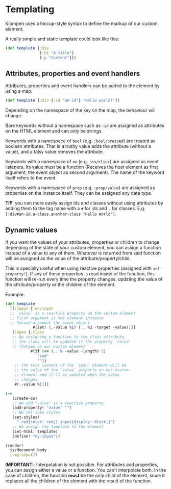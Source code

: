 # Templating

Klompen uses a hiccup-style syntax to define the markup of our custom element.

A really simple and static template could look like this:

```clojure
(def template [:div
               [:h1 "A title"]
               [:p "Content"]])
```

## Attributes, properties and event handlers

Attributes, properties and event handlers can be added to the element by using a map.

```clojure
(def template [:div {:id "an-id"} "Hello world!"])
```

Depending on the namespace of the key on the map, the behaviour will change.

Bare keywords without a namespace such as `:id` are assigned as attributes on the HTML element and can only be strings.

Keywords with a namespace of `bool` (e.g. `:bool/pressed`) are treated as boolean attributes. That is a truthy value adds the attribute (without a value), and a falsy value removes the attribute.

Keywords with a namespace of `on` (e.g. `:on/click`) are assigned as event listeners. Its value must be a function (Receives the host element as first argument, the event object as second argument). The name of the keyword itself refers to the event.

Keywords with a namespace of `prop` (e.g. `:prop/value`) are assigned as properties on the instance itself. They can be assigned any data type.

**TIP**: you can more easily assign ids and classes without using attributes by adding them to the tag name with a `#` for ids and `.` for classes. E.g. `[:div#an-id.a-class.another-class "Hello World"]`.

## Dynamic values

If you want the values of your attributes, properties or children to change depending of the state of your custom element, you can assign a function instead of a value to any of them. Whatever is returned from said function will be assigned as the value of the attribute/property/child.

This is specially useful when using reactive properties (assigned with `set-property!`). If any of these properties is read inside of the function, this function will re-run every time the property changes, updating the value of the attribute/property or the children of the element.

Example:

```clojure
(def template
  [[:input {:on/input
  ;; `value` is a reactive property on the custom element
  ;; First argument is the element instance
  ;; Second argument the event object
            #(set! (.-value %1) (.. %2 -target -value))}]
   [:span {:class
   ;; By assigning a function to the class attribute,
   ;; the class will be updated if the property `value`
   ;; changes on our custom element
           #(if (<= (.. % -value -length) 5)
              "red"
              "")}
    ;; The text content of the `span` element will be
    ;; the value of the `value` property on our custom
    ;; element and it'll be updated when the value
    ;; changes.
    #(.-value %)]])

(->
   (create-ce)
   ;; We add "value" as a reactive property
   (add-property! "value" "")
   ;; We set some styles
   (set-styles!
     ".red{color: red;} input{display: block;}")
   ;; We assign the template to the element
   (set-html! template)
   (define! "my-input"))

(render!
  js/document.body
  [:my-input])
```

**IMPORTANT:**: Interpolation is not possible. For attributes and properties, you can assign either a value or a function. You can't interpolate both. In the case of children, the function **must** be the _only_ child of the element, since it replaces all the children of the element with the result of the function.
